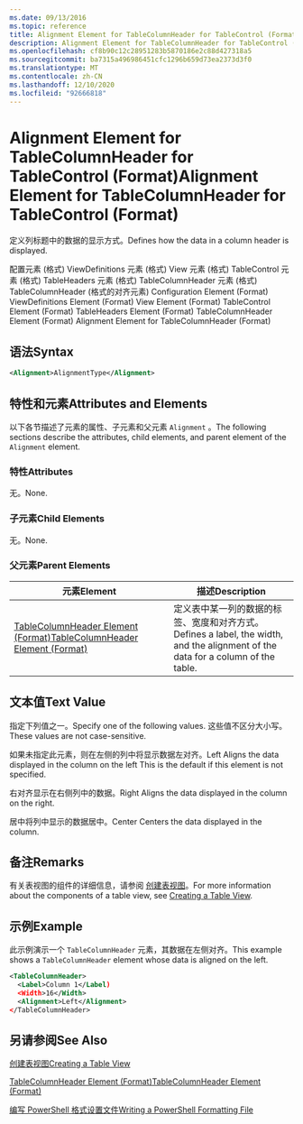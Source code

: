 ```yaml
---
ms.date: 09/13/2016
ms.topic: reference
title: Alignment Element for TableColumnHeader for TableControl (Format)
description: Alignment Element for TableColumnHeader for TableControl (Format)
ms.openlocfilehash: cf8b90c12c28951283b5870186e2c88d427318a5
ms.sourcegitcommit: ba7315a496986451cfc1296b659d73ea2373d3f0
ms.translationtype: MT
ms.contentlocale: zh-CN
ms.lasthandoff: 12/10/2020
ms.locfileid: "92666818"
---
```

# <a name="alignment-element-for-tablecolumnheader-for-tablecontrol-format"></a><span data-ttu-id="c0612-103">Alignment Element for TableColumnHeader for TableControl (Format)</span><span class="sxs-lookup"><span data-stu-id="c0612-103">Alignment Element for TableColumnHeader for TableControl (Format)</span></span>

<span data-ttu-id="c0612-104">定义列标题中的数据的显示方式。</span><span class="sxs-lookup"><span data-stu-id="c0612-104">Defines how the data in a column header is displayed.</span></span>

<span data-ttu-id="c0612-105">配置元素 (格式) ViewDefinitions 元素 (格式) View 元素 (格式) TableControl 元素 (格式) TableHeaders 元素 (格式) TableColumnHeader 元素 (格式) TableColumnHeader (格式的对齐元素) </span><span class="sxs-lookup"><span data-stu-id="c0612-105">Configuration Element (Format) ViewDefinitions Element (Format) View Element (Format) TableControl Element (Format) TableHeaders Element (Format) TableColumnHeader Element (Format) Alignment Element for TableColumnHeader (Format)</span></span>

## <a name="syntax"></a><span data-ttu-id="c0612-106">语法</span><span class="sxs-lookup"><span data-stu-id="c0612-106">Syntax</span></span>

```xml
<Alignment>AlignmentType</Alignment>
```

## <a name="attributes-and-elements"></a><span data-ttu-id="c0612-107">特性和元素</span><span class="sxs-lookup"><span data-stu-id="c0612-107">Attributes and Elements</span></span>

<span data-ttu-id="c0612-108">以下各节描述了元素的属性、子元素和父元素 `Alignment` 。</span><span class="sxs-lookup"><span data-stu-id="c0612-108">The following sections describe the attributes, child elements, and parent element of the `Alignment` element.</span></span>

### <a name="attributes"></a><span data-ttu-id="c0612-109">特性</span><span class="sxs-lookup"><span data-stu-id="c0612-109">Attributes</span></span>

<span data-ttu-id="c0612-110">无。</span><span class="sxs-lookup"><span data-stu-id="c0612-110">None.</span></span>

### <a name="child-elements"></a><span data-ttu-id="c0612-111">子元素</span><span class="sxs-lookup"><span data-stu-id="c0612-111">Child Elements</span></span>

<span data-ttu-id="c0612-112">无。</span><span class="sxs-lookup"><span data-stu-id="c0612-112">None.</span></span>

### <a name="parent-elements"></a><span data-ttu-id="c0612-113">父元素</span><span class="sxs-lookup"><span data-stu-id="c0612-113">Parent Elements</span></span>

|<span data-ttu-id="c0612-114">元素</span><span class="sxs-lookup"><span data-stu-id="c0612-114">Element</span></span>|<span data-ttu-id="c0612-115">描述</span><span class="sxs-lookup"><span data-stu-id="c0612-115">Description</span></span>|
|-------------|-----------------|
|[<span data-ttu-id="c0612-116">TableColumnHeader Element (Format)</span><span class="sxs-lookup"><span data-stu-id="c0612-116">TableColumnHeader Element (Format)</span></span>](./tablecolumnheader-element-format.md)|<span data-ttu-id="c0612-117">定义表中某一列的数据的标签、宽度和对齐方式。</span><span class="sxs-lookup"><span data-stu-id="c0612-117">Defines a label, the width, and the alignment of the data for a column of the table.</span></span>|

## <a name="text-value"></a><span data-ttu-id="c0612-118">文本值</span><span class="sxs-lookup"><span data-stu-id="c0612-118">Text Value</span></span>

<span data-ttu-id="c0612-119">指定下列值之一。</span><span class="sxs-lookup"><span data-stu-id="c0612-119">Specify one of the following values.</span></span> <span data-ttu-id="c0612-120">这些值不区分大小写。</span><span class="sxs-lookup"><span data-stu-id="c0612-120">These values are not case-sensitive.</span></span>

<span data-ttu-id="c0612-121">如果未指定此元素，则在左侧的列中将显示数据左对齐。</span><span class="sxs-lookup"><span data-stu-id="c0612-121">Left Aligns the data displayed in the column on the left This is the default if this element is not specified.</span></span>

<span data-ttu-id="c0612-122">右对齐显示在右侧列中的数据。</span><span class="sxs-lookup"><span data-stu-id="c0612-122">Right Aligns the data displayed in the column on the right.</span></span>

<span data-ttu-id="c0612-123">居中将列中显示的数据居中。</span><span class="sxs-lookup"><span data-stu-id="c0612-123">Center Centers the data displayed in the column.</span></span>

## <a name="remarks"></a><span data-ttu-id="c0612-124">备注</span><span class="sxs-lookup"><span data-stu-id="c0612-124">Remarks</span></span>

<span data-ttu-id="c0612-125">有关表视图的组件的详细信息，请参阅 [创建表视图](./creating-a-table-view.md)。</span><span class="sxs-lookup"><span data-stu-id="c0612-125">For more information about the components of a table view, see [Creating a Table View](./creating-a-table-view.md).</span></span>

## <a name="example"></a><span data-ttu-id="c0612-126">示例</span><span class="sxs-lookup"><span data-stu-id="c0612-126">Example</span></span>

<span data-ttu-id="c0612-127">此示例演示一个 `TableColumnHeader` 元素，其数据在左侧对齐。</span><span class="sxs-lookup"><span data-stu-id="c0612-127">This example shows a `TableColumnHeader` element whose data is aligned on the left.</span></span>

```xml
<TableColumnHeader>
  <Label>Column 1</Label)
  <Width>16</Width>
  <Alignment>Left</Alignment>
</TableColumnHeader>
```

## <a name="see-also"></a><span data-ttu-id="c0612-128">另请参阅</span><span class="sxs-lookup"><span data-stu-id="c0612-128">See Also</span></span>

[<span data-ttu-id="c0612-129">创建表视图</span><span class="sxs-lookup"><span data-stu-id="c0612-129">Creating a Table View</span></span>](./creating-a-table-view.md)

[<span data-ttu-id="c0612-130">TableColumnHeader Element (Format)</span><span class="sxs-lookup"><span data-stu-id="c0612-130">TableColumnHeader Element (Format)</span></span>](./tablecolumnheader-element-format.md)

[<span data-ttu-id="c0612-131">编写 PowerShell 格式设置文件</span><span class="sxs-lookup"><span data-stu-id="c0612-131">Writing a PowerShell Formatting File</span></span>](./writing-a-powershell-formatting-file.md)
